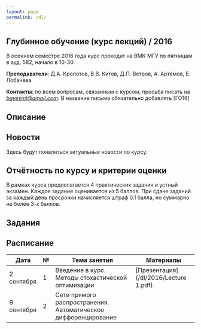 ```yaml
---
layout: page
permalink: /dl/
---
```


## Глубинное обучение (курс лекций) / 2016

В осеннем семестре 2016 года курс проходит на ВМК МГУ по пятницам в ауд. 582, начало в 10-30.

**Преподаватели**: Д.А. Кропотов, В.В. Китов, Д.П. Ветров, А. Артёмов, Е. Лобачёва

**Контакты**: по всем вопросам, связанным с курсом, просьба писать на *bayesml@gmail.com*. В название письма обязательно добавлять [ГО16]

## Описание

## Новости
Здесь будут появляться актуальные новости по курсу.

## Отчётность по курсу и критерии оценки
В рамках курса предполагается 4 практических задания и устный экзамен. Каждое задание оценивается из 5 баллов. При сдаче заданий за каждый день просрочки начисляется штраф 0.1 балла, но суммарно не более 3-х баллов.

## Задания

## Расписание

| Дата | № | Тема занятия | Материалы |
|------|---|--------------|-----------|
|2 сентября|1|Введение в курс. Методы стохастической оптимизации|[Презентация](/dl/2016/Lecture 1.pdf)|
|9 сентября|2|Сети прямого распространения. Автоматическое дифференцирование||



